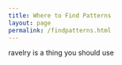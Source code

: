 ```yaml
---
title: Where to Find Patterns
layout: page
permalink: /findpatterns.html
---
```


ravelry is a thing you should use
